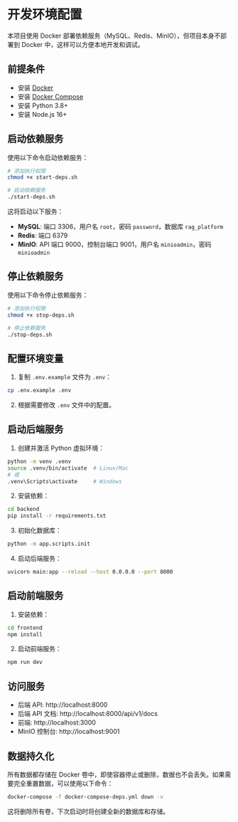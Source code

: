 # 开发环境配置

本项目使用 Docker 部署依赖服务（MySQL、Redis、MinIO），但项目本身不部署到 Docker 中，这样可以方便本地开发和调试。

## 前提条件

- 安装 [Docker](https://www.docker.com/get-started)
- 安装 [Docker Compose](https://docs.docker.com/compose/install/)
- 安装 Python 3.8+
- 安装 Node.js 16+

## 启动依赖服务

使用以下命令启动依赖服务：

```bash
# 添加执行权限
chmod +x start-deps.sh

# 启动依赖服务
./start-deps.sh
```

这将启动以下服务：

- **MySQL**: 端口 3306，用户名 `root`，密码 `password`，数据库 `rag_platform`
- **Redis**: 端口 6379
- **MinIO**: API 端口 9000，控制台端口 9001，用户名 `minioadmin`，密码 `minioadmin`

## 停止依赖服务

使用以下命令停止依赖服务：

```bash
# 添加执行权限
chmod +x stop-deps.sh

# 停止依赖服务
./stop-deps.sh
```

## 配置环境变量

1. 复制 `.env.example` 文件为 `.env`：

```bash
cp .env.example .env
```

2. 根据需要修改 `.env` 文件中的配置。

## 启动后端服务

1. 创建并激活 Python 虚拟环境：

```bash
python -m venv .venv
source .venv/bin/activate  # Linux/Mac
# 或
.venv\Scripts\activate     # Windows
```

2. 安装依赖：

```bash
cd backend
pip install -r requirements.txt
```

3. 初始化数据库：

```bash
python -m app.scripts.init
```

4. 启动后端服务：

```bash
uvicorn main:app --reload --host 0.0.0.0 --port 8000
```

## 启动前端服务

1. 安装依赖：

```bash
cd frontend
npm install
```

2. 启动前端服务：

```bash
npm run dev
```

## 访问服务

- 后端 API: http://localhost:8000
- 后端 API 文档: http://localhost:8000/api/v1/docs
- 前端: http://localhost:3000
- MinIO 控制台: http://localhost:9001

## 数据持久化

所有数据都存储在 Docker 卷中，即使容器停止或删除，数据也不会丢失。如果需要完全重置数据，可以使用以下命令：

```bash
docker-compose -f docker-compose-deps.yml down -v
```

这将删除所有卷，下次启动时将创建全新的数据库和存储。
